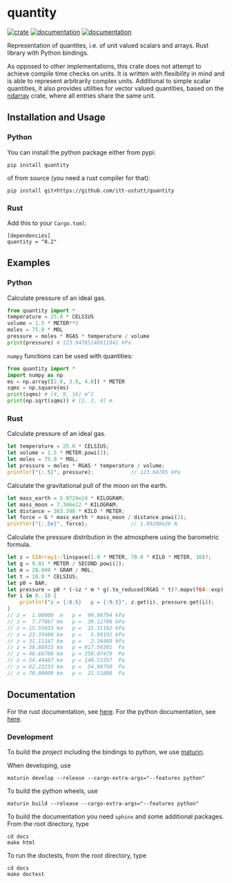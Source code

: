 # quantity

[![crate](https://img.shields.io/crates/v/quantity.svg)](https://crates.io/crates/quantity)
[![documentation](https://docs.rs/quantity/badge.svg)](https://docs.rs/quantity)
[![documentation](https://img.shields.io/badge/docs-github--pages-blue)](https://itt-ustutt.github.io/quantity/index.html)

Representation of quantites, i.e. of unit valued scalars and arrays. Rust library with Python bindings.

As opposed to other implementations, this crate does not attempt to achieve compile time checks on units.
It is written with flexibility in mind and is able to represent arbitrarily complex units.
Additional to simple scalar quantities, it also provides utilities for vector valued quantities, based on the [ndarray](https://github.com/rust-ndarray/ndarray) crate, where all entries share the same unit.

## Installation and Usage

### Python

You can install the python package either from pypi:

```
pip install quantity
```

of from source (you need a rust compiler for that):

```
pip install git+https://github.com/itt-ustutt/quantity
```

### Rust

Add this to your `Cargo.toml`:

```
[dependencies]
quantity = "0.2"
```

## Examples

### Python

Calculate pressure of an ideal gas.

```python
from quantity import *
temperature = 25.0 * CELSIUS
volume = 1.5 * METER**3
moles = 75.0 * MOL
pressure = moles * RGAS * temperature / volume
print(pressure) # 123.94785148011941 kPa
```

`numpy` functions can be used with quantities:

```python
from quantity import *
import numpy as np
ms = np.array([2.0, 3.0, 4.0]) * METER
sqms = np.square(ms)
print(sqms) # [4, 9, 16] m^2
print(np.sqrt(sqms)) # [2, 3, 4] m
```


### Rust

Calculate pressure of an ideal gas.

```rust
let temperature = 25.0 * CELSIUS;
let volume = 1.5 * METER.powi(3);
let moles = 75.0 * MOL;
let pressure = moles * RGAS * temperature / volume;
println!("{:.5}", pressure);            // 123.94785 kPa
```

Calculate the gravitational pull of the moon on the earth.

```rust
let mass_earth = 5.9724e24 * KILOGRAM;
let mass_moon = 7.346e22 * KILOGRAM;
let distance = 383.398 * KILO * METER;
let force = G * mass_earth * mass_moon / distance.powi(2);
println!("{:.5e}", force);              // 1.99208e26 N
```

Calculate the pressure distribution in the atmosphere using the barometric formula.

```rust
let z = SIArray1::linspace(1.0 * METER, 70.0 * KILO * METER, 10)?;
let g = 9.81 * METER / SECOND.powi(2);
let m = 28.949 * GRAM / MOL;
let t = 10.0 * CELSIUS;
let p0 = BAR;
let pressure = p0 * (-&z * m * g).to_reduced(RGAS * t)?.mapv(f64::exp);
for i in 0..10 {
    println!("z = {:8.5}   p = {:9.5}", z.get(i), pressure.get(i));
}
// z =  1.00000  m   p =  99.98794 kPa
// z =  7.77867 km   p =  39.12796 kPa
// z = 15.55633 km   p =  15.31182 kPa
// z = 23.33400 km   p =   5.99192 kPa
// z = 31.11167 km   p =   2.34480 kPa
// z = 38.88933 km   p = 917.58301  Pa
// z = 46.66700 km   p = 359.07479  Pa
// z = 54.44467 km   p = 140.51557  Pa
// z = 62.22233 km   p =  54.98750  Pa
// z = 70.00000 km   p =  21.51808  Pa
```

## Documentation

For the rust documentation, see [here](https://docs.rs/quantity).
For the python documentation, see [here](https://itt-ustutt.github.io/quantity/index.html).

### Development

To build the project including the bindings to python, we use [maturin](https://github.com/PyO3/maturin).

When developing, use

```
maturin develop --release --cargo-extra-args="--features python"
```

To build the python wheels, use

```
maturin build --release --cargo-extra-args="--features python"
```

To build the documentation you need `sphinx` and some additional packages. From the root directory, type

```
cd docs
make html
```

To run the doctests, from the root directory, type

```
cd docs
make doctest
```
